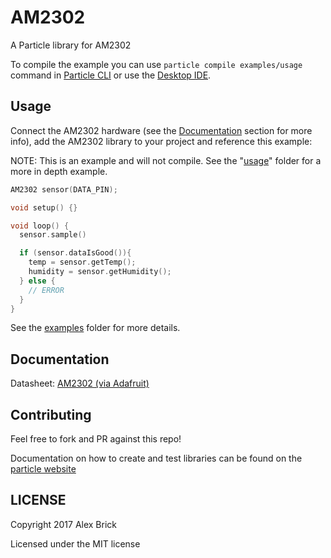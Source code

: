 # AM2302

A Particle library for AM2302

To compile the example you can use `particle compile examples/usage` command in [Particle CLI](https://docs.particle.io/guide/tools-and-features/cli#update-your-device-remotely) or use the [Desktop IDE](https://docs.particle.io/guide/tools-and-features/dev/#compiling-code).

## Usage

Connect the AM2302 hardware (see the [Documentation](#Documentation) section for more info), add the AM2302 library to your project and reference this example:

NOTE: This is an example and will not compile. See the "[usage](./examples/usage)" folder for a more in depth example.

```cpp
AM2302 sensor(DATA_PIN);

void setup() {}

void loop() {
  sensor.sample()

  if (sensor.dataIsGood()){
    temp = sensor.getTemp();
    humidity = sensor.getHumidity();
  } else {
    // ERROR
  }
}
```

See the [examples](examples) folder for more details.

## Documentation

Datasheet: [AM2302 (via Adafruit)](https://www.adafruit.com/datasheets/Digital%20humidity%20and%20temperature%20sensor%20AM2302.pdf)

## Contributing

Feel free to fork and PR against this repo!

Documentation on how to create and test libraries can be found on the [particle website](https://docs.particle.io/guide/tools-and-features/cli/photon/#contributing-libraries)

## LICENSE
Copyright 2017 Alex Brick

Licensed under the MIT license
